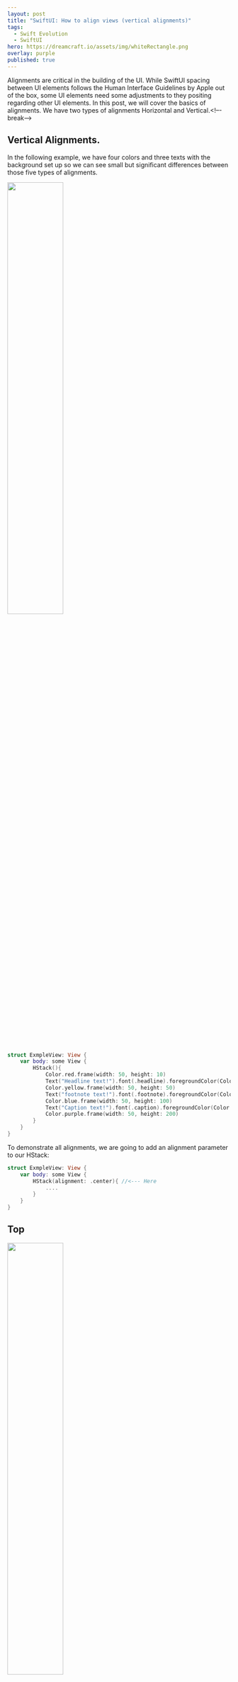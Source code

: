 ```yaml
---
layout: post
title: "SwiftUI: How to align views (vertical alignments)"
tags:
  - Swift Evolution
  - SwiftUI
hero: https://dreamcraft.io/assets/img/whiteRectangle.png
overlay: purple
published: true
---
```

Alignments are critical in the building of the UI. While SwiftUI spacing between UI elements follows the Human Interface Guidelines by Apple out of the box,  some  UI elements need some adjustments to they positing regarding other UI elements. In this post, we will cover the basics of alignments. We have two types of alignments Horizontal and Vertical.<!–-break-–>

## Vertical Alignments.
In the following example, we have four colors and three texts with the background set up so we can see small but significant differences between those five types of alignments.

<img src="https://dreamcraft.io/assets/img/alignments/default.png" style="width: 50%; height: 50%"/>​
```swift
struct ExmpleView: View {
    var body: some View {
        HStack(){
            Color.red.frame(width: 50, height: 10)
            Text("Headline text!").font(.headline).foregroundColor(Color.white).background(Color.orange)
            Color.yellow.frame(width: 50, height: 50)
            Text("footnote text!").font(.footnote).foregroundColor(Color.white).background(Color.green)
            Color.blue.frame(width: 50, height: 100)
            Text("Caption text!").font(.caption).foregroundColor(Color.white).background(Color.pink)
            Color.purple.frame(width: 50, height: 200)
        }
    }
}
```
To demonstrate all alignments, we are going to add an alignment parameter to our HStack:
```swift
struct ExmpleView: View {
    var body: some View {
        HStack(alignment: .center){ //<--- Here
            ....
        }
    }
}
```
## Top
<img src="https://dreamcraft.io/assets/img/alignments/top.png" style="width: 50%; height: 50%"/>​
```swift
    HStack(alignment: .top) {...}
```
## Center
<img src="https://dreamcraft.io/assets/img/alignments/center.png" style="width: 50%; height: 50%"/>​
By default, we have a center alignment, and that is why it doesn't differ from our initial example. 
```swift
    HStack(alignment: .center) {...}
```
Is equal to:
```swift
    HStack{...} 
```
## Bottom
<img src="https://dreamcraft.io/assets/img/alignments/bottom.png" style="width: 50%; height: 50%"/>​
```swift
    HStack(alignment: .bottom) {...}
```
## Last Text Baseline
<img src="https://dreamcraft.io/assets/img/alignments/lastTextBaseline.png" style="width: 50%; height: 50%"/>​
In our example, we have Text in our HStack, but if we haven't got one, all views will align as we would pass **.bottom** alignment. 
```swift
    HStack(alignment: .lastTextBaseline) {...}
```
## First Text Baseline
<img src="https://dreamcraft.io/assets/img/alignments/firstTextBaseline.png" style="width: 50%; height: 50%"/>​
As with the last text baseline, if we haven't got ani text in our HStack, then all views will align as we were passed **.bottom** alignment. 
```swift
    HStack(alignment: .firstTextBaseline) {...}
```
